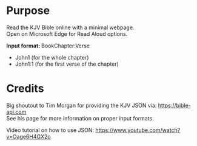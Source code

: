 # Purpose
Read the KJV Bible online with a minimal webpage.  
Open on Microsoft Edge for Read Aloud options.

<b> Input format: </b> BookChapter:Verse
* John1 (for the whole chapter)
* John1:1 (for the first verse of the chapter)


# Credits
Big shoutout to Tim Morgan for providing the KJV JSON via: https://bible-api.com  
See his page for more information on proper input formats.

Video tutorial on how to use JSON: https://www.youtube.com/watch?v=Oage6H4GX2o  